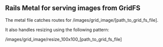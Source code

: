 Rails Metal for serving images from GridFS
------------------------------------------

The metal file catches routes for /images/grid_image/[path\_to\_grid\_fs\_file].

It also handles resizing using the following pattern:

/images/grid_image/resize\_100x100\_[path\_to\_grid\_fs\_file]
